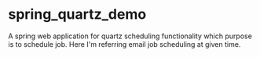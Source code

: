 # spring_quartz_demo
A spring web application for quartz scheduling functionality which purpose is to schedule job. Here I'm referring email job scheduling at given time.
